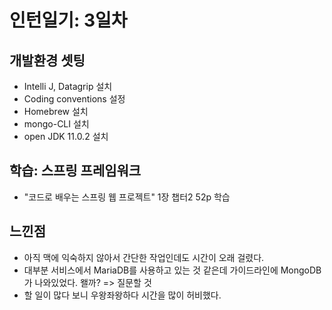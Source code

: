 # 인턴일기: 3일차

## 개발환경 셋팅

- Intelli J, Datagrip 설치
- Coding conventions 설정
- Homebrew 설치
- mongo-CLI 설치
- open JDK 11.0.2 설치

## 학습: 스프링 프레임워크

- "코드로 배우는 스프링 웹 프로젝트" 1장 챕터2 52p 학습

> 

## 느낀점

- 아직 맥에 익숙하지 않아서 간단한 작업인데도 시간이 오래 걸렸다. 
- 대부분 서비스에서 MariaDB를 사용하고 있는 것 같은데 가이드라인에 MongoDB가 나와있었다. 왤까? => 질문할 것
- 할 일이 많다 보니 우왕좌왕하다 시간을 많이 허비했다. 